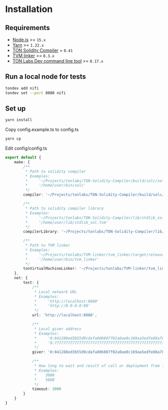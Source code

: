 # Installation
## Requirements
* [Node.js](https://nodejs.org) >= `15.x`
* [Yarn](https://classic.yarnpkg.com) >= `1.22.x`
* [TON Solidity Compiler](https://github.com/tonlabs/TON-Solidity-Compiler) = `0.41`
* [TVM linker](https://github.com/tonlabs/TVM-linker) >= `0.3.x`
* [TON Labs Dev command line tool](https://github.com/tonlabs/ton-dev-cli) >= `0.17.x`

## Run a local node for tests
```sh
tondev add nifi
tondev set --port 8080 nifi
```

## Set up
```sh
yarn install
```

Copy config.example.ts to config.ts
```sh
yarn cp
```

Edit config/config.ts
```ts
export default {
    make: {
        /**
         * Path to solidity compiler
         * Examples:
         *     '~/Projects/tonlabs/TON-Solidity-Compiler/build/solc/solc'
         *     '/home/user/bin/solc'
         */
        compiler: '~/Projects/tonlabs/TON-Solidity-Compiler/build/solc/solc',

        /**
         * Path to solidity compiler library
         * Examples:
         *     '~/Projects/tonlabs/TON-Solidity-Compiler/lib/stdlib_sol.tvm'
         *     '/home/user/lib/stdlib_sol.tvm'
         */
        compilerLibrary: '~/Projects/tonlabs/TON-Solidity-Compiler/lib/stdlib_sol.tvm',

        /**
         * Path to TVM linker
         * Examples:
         *     '~/Projects/tonlabs/TVM-linker/tvm_linker/target/release/tvm_linker'
         *     '/home/user/bin/tvm_linker'
         */
        tonVirtualMachineLinker: '~/Projects/tonlabs/TVM-linker/tvm_linker/target/release/tvm_linker'
    },
    net: {
        test: {
            /**
             * Local network URL
             * Examples:
             *     'http://localhost:8080'
             *     'http://0.0.0.0:80'
             */
            url: 'http://localhost:8080',

            /**
             * Local giver address
             * Examples:
             *     '0:841288ed3b55d9cdafa806807f02a0ae0c169aa5edfe88a789a6482429756a94'
             *     '0:7777777777777777777777777777777777777777777777777777777777777777'
             */
            giver: '0:841288ed3b55d9cdafa806807f02a0ae0c169aa5edfe88a789a6482429756a94',

            /**
             * How long to wait and result of call or deployment from local node in milliseconds
             * Examples:
             *    3000
             *    5000
             */
            timeout: 3000
        }
    }
}
```